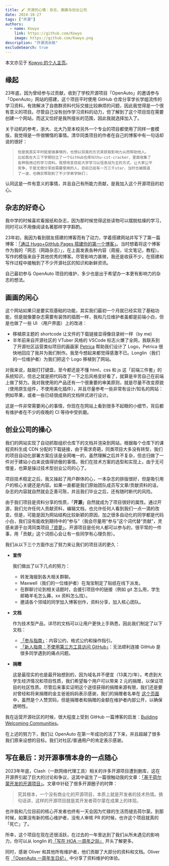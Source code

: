 ```yaml
---
title: 🖌 开源的心情：杂志、画画与创业公司
date: 2024-10-27
tags: ["开源"]
authors:
  - name: Kowyo
    link: https://github.com/Kowyo
    image: https://github.com/Kowyo.png
description: "开源流水账"
excludeSearch: true
---
```


本文亦见于 [Kowyo 的个人主页](https://kowyo.com/post/openauto-and-opensource/)。

## 缘起

23年底，因为曾经参与过贡献，收到了学校开源项目「OpenAuto」的邀请参与「OpenAuto」网站的搭建，这个项目平时使用 GitHub 仓库分享学长学姐流传的学习资料，有效解决了自救群资料代际交接比较麻烦的问题，因此我觉得是一个很有意义的项目。尽管自己没有创作学习资料的动力，但了解到了这个项目现在需要创建一个网站，而这又恰好是我所擅长的范围，因此我就选择加入了。

关于动机的参考，浙大、北大乃至本校另外一个专业的项目都使用了同样一套模版，我觉得是一件很懒惰的事情。清华同类项目的作者在自己的博客中有一句话却说的很好：

> ```text
> 但是我其实平时挺爱搞事情的，也想以另类的方式来获取影响力从而帮助他人。
> 比如我在大三下学期创立了一个GitHub仓库叫thu-cst-cracker，里面收集了
> 各种我用过的学习资料。我想改变目前大学学习以信息战为主的方式，让大家公平
> 竞争，于是无偿分享给需要使用的人，目前已经有一万三千star，当时也被报道
> 了一波，也确实帮助到了不少学弟学妹们；
> ```

认同这是一件有意义的事情，并且自己有所能力贡献，是我加入这个开源项目的初心。

## 杂志的好奇心

我中学的时候喜欢看报纸和杂志，因为那时候觉得这些读物可以摆脱枯燥的学习，同时可以不用像阅读名著那样字字斟酌。

23年初，我因为看到朋友搭建的博客而有了动力，学着搭建网站并写下了第一篇博客：[「通过 Hugo+GitHub Pages 搭建你的第一个博客」](https://kowyo.com/post/my-first-post/)。当时想着将这个博客作为我的「网志（网路杂志）」，在上面发表各种内容（周报，论文笔记，教程）。写作的模版来自于其他优秀的博客。尽管影响力甚微，我还是收获不少，在搭建和写作过程中接触到了不少开源社区的知识和新鲜资讯。

自己最初参与 OpenAuto 项目的维护，多少也是出于希望办一本更有影响力的杂志的想法。

## 画画的闲心

这个网站如果只是要实现基础的功能，其实我们最初一个月就已经实现了基础功能，但是就像要杂志需要有装饰的插图一样，我和几位维护者虽都是前端小白，但是也做了一些 UI （用户界面）上的改进：

- 移植原主题的 shortcode 让文件的下载链接显得像目录树一样（by me)
- 半年前来自开源社区的 VTuber 风格的 VSCode 标志火爆了全网，我联系到了开源社区运营类似项目的画画家 [Petrica](https://github.com/PetricaT) 帮助我们设计了 Logo，Petrica 很快地回应了我并为我们制作。我至今想起来都觉得感激不已。Longlin（我们的一位维护者）为我们把这个 Logo 移植到了网站。

对我来说，敲敲打打键盘，至今都还是不懂 html，css 和 js 这「前端三件套」的系统知识，但总之就是把代码改了一下之后风格变好看了，就算是辛苦自己在前端上做了努力。我对我使用的产品还有一个很重要的审美原则，就是尽量不改变原貌（使用原生组件，不使用美化插件），并且尽量参考一些非常有设计/知名的网站：例如苹果，或者一些已经很成熟的文档样式进行设计。

这是一件非常需要闲心的事情，你现在在网站上看到很多不起眼的小细节，背后都有维护者在不少的夜晚的 CI 等待中受折磨。

## 创业公司的操心

我们的网站实现了自动抓取组织仓库下的文档并渲染到网站，根据每个仓库下的课程资料生成 CDN 分配的下载链接，由于需求奇葩，同类项目大多没有转型，我们的项目自动化部署方案应该是全网唯一的，虽然理解之后并不复杂，但总归做了一件对于建站小白来说值得骄傲的事情。我们在技术方案的选型和实现上，由于无可借鉴，也算是操过技术型创业公司的心了。

项目技术稳定之后，我又操起了用户群体的心，一本杂志的排版很好，但是吸引用户的核心关键还是内容。如果一直都是我们原始团队成员写文章/贡献资料的话，杂志的内容就自然就会乏善可陈，并且我们毕业之后，还有随时断代的风险。

由于我们项目是资料分享的性质，「**开源**」自然就成为了项目很好的属性。通过开源，我们允许任何人贡献资料，编辑文档，也允许任何人看到我们一点一滴的改变。但是，可能是因为网站结构比较新颖的原因，加之很多自动化的同学都是代码小白，我们没有能收到期待中的“参与”（我会尽量用“参与”这个词代替“贡献”，灵感来源于台湾同类项目[「資夢」](https://shaform.com/csdream/)，开源项目是任何人都可以参与的，很平常的一件事，用「贡献」这个词担心会让有一些同学有心理负担）。

我们从以下三个方面作出了努力来让我们的项目活的更久：

- **宣传**

	我们做出了以下几点的努力：

  - 转发海报到各大相关群聊。
  - Maxwell（我们的一位维护者）在淘宝制定了贴纸在线下派发。
  - 在群聊讨论到相关话题时，会援引项目中的链接（例如 git 怎么用，学生邮箱羊毛怎么薅，xx 资料怎么找）。
  - 邀请各个领域的同学加入博客创作，资料分享，加入核心团队。
  
- **文档**

	作为技术型产品，详尽的文档可以让用户更快上手熟悉，因此我们制定了以下文档：

	- [「参与指南」](https://hoa.moe/blog/writing-rules/)：内容公约，格式公约和操作指引。
	- [「新人指南：不使用第三方工具访问 GitHub」](https://hoa.moe/blog/access-github/)：无法顺利连接 GitHub 是很多同学遇到的痛点问题。
	
- **捐赠**

  这是最现实的也是最开始想到的，因为域名并不便宜（13美刀/年）。考虑到大学生经济情况和项目性质，我们希望每个用户可以带来 2 元的捐赠，以保证项目的社区性质。尽管后来事实证明这个途径获得的捐赠来源有限，我们还是要对曾经和将来捐赠的金主爸爸妈妈表示感谢，我们的捐赠者名单在 [这个页面](https://hoa.moe/sponsor/) 中，虽然是个人赞赏码，但是捐赠者和捐赠的金额在维护者内部公开，以确保透明性。

我在运营开源社区的时候，很大程度上受到 GitHub 一篇博客的启发：[Building Welcoming Communities](https://opensource.guide/building-community/)。

在上述的努力下，我们让 OpenAuto 在第一年成功的活了下来，并且超越了很多我们原来设想的目标。我们对社区/普通用户的肯定表示感谢。

## 写在最后：对开源事情本身的一点随心

2023年年底，Clash（一款网络代理工具）相关的许多开源项目遭到删库，这在开源界引起了巨大的讨论和争议，这其中诞生了一篇很触动我的文章：[「基于荷尔蒙开发的开源项目」](https://www.eaimty.com/2023/opensource-project-based-on-hormone/)。文章中针砭了很多开源圈子的时弊：

> 究其根本，一个没有商业化的开源项目，本质上就是开发者的技术热情。换句话讲，这样的开源项目就是其开发者荷尔蒙在成果上的体现。

也许我和几位目前的核心开发者也终有一天会因为忙碌的生活而褪去荷尔蒙。到那时候，如果没有新的核心维护者，没有人审核 PR 的时候，也许这个项目就真的「死亡」了。

所幸，这个项目在现在还很活跃，在过去的一年里达到了我们从所未遇见的影响力，你可以从 longlin 的[「写在 HOA 一周年之际」](https://blog.longlin.tech/posts/hoa-anniversary/) 开头了解更多。

同时，感谢 Oliver 和其他所有维护者，他们贡献了大部分的资料和文档。Oliver 在 [「OpenAuto 一周年生日纪」](https://oliverwu.top/HOA-1st-anniversary.html) 中分享了资料维护的体验。

